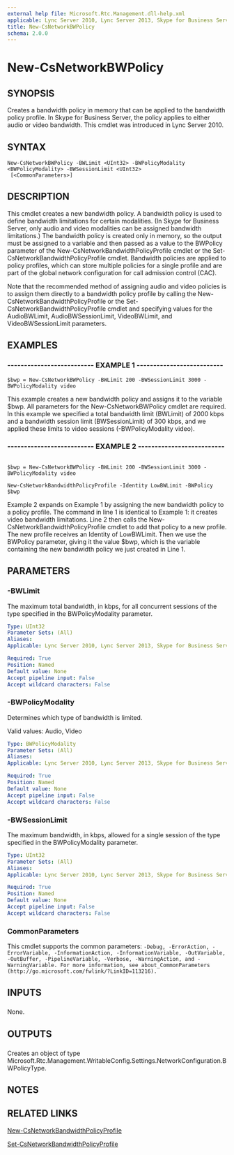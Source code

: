 ```yaml
---
external help file: Microsoft.Rtc.Management.dll-help.xml
applicable: Lync Server 2010, Lync Server 2013, Skype for Business Server 2015, Skype for Business Server 2019
title: New-CsNetworkBWPolicy
schema: 2.0.0
---
```


# New-CsNetworkBWPolicy

## SYNOPSIS

Creates a bandwidth policy in memory that can be applied to the bandwidth policy profile.
In Skype for Business Server, the policy applies to either audio or video bandwidth.
This cmdlet was introduced in Lync Server 2010.



## SYNTAX

```
New-CsNetworkBWPolicy -BWLimit <UInt32> -BWPolicyModality <BWPolicyModality> -BWSessionLimit <UInt32>
 [<CommonParameters>]
```

## DESCRIPTION

This cmdlet creates a new bandwidth policy.
A bandwidth policy is used to define bandwidth limitations for certain modalities.
(In Skype for Business Server, only audio and video modalities can be assigned bandwidth limitations.) The bandwidth policy is created only in memory, so the output must be assigned to a variable and then passed as a value to the BWPolicy parameter of the New-CsNetworkBandwidthPolicyProfile cmdlet or the Set-CsNetworkBandwidthPolicyProfile cmdlet.
Bandwidth policies are applied to policy profiles, which can store multiple policies for a single profile and are part of the global network configuration for call admission control (CAC).

Note that the recommended method of assigning audio and video policies is to assign them directly to a bandwidth policy profile by calling the New-CsNetworkBandwidthPolicyProfile or the Set-CsNetworkBandwidthPolicyProfile cmdlet and specifying values for the AudioBWLimit, AudioBWSessionLimit, VideoBWLimit, and VideoBWSessionLimit parameters.



## EXAMPLES

### -------------------------- EXAMPLE 1 --------------------------
```
$bwp = New-CsNetworkBWPolicy -BWLimit 200 -BWSessionLimit 3000 -BWPolicyModality video
```

This example creates a new bandwidth policy and assigns it to the variable $bwp.
All parameters for the New-CsNetworkBWPolicy cmdlet are required.
In this example we specified a total bandwidth limit (BWLimit) of 2000 kbps and a bandwidth session limit (BWSessionLimit) of 300 kbps, and we applied these limits to video sessions (-BWPolicyModality video).


### -------------------------- EXAMPLE 2 -------------------------- 
```

$bwp = New-CsNetworkBWPolicy -BWLimit 200 -BWSessionLimit 3000 -BWPolicyModality video

New-CsNetworkBandwidthPolicyProfile -Identity LowBWLimit -BWPolicy $bwp
```

Example 2 expands on Example 1 by assigning the new bandwidth policy to a policy profile.
The command in line 1 is identical to Example 1: it creates video bandwidth limitations.
Line 2 then calls the New-CsNetworkBandwidthPolicyProfile cmdlet to add that policy to a new profile.
The new profile receives an Identity of LowBWLimit.
Then we use the BWPolicy parameter, giving it the value $bwp, which is the variable containing the new bandwidth policy we just created in Line 1.


## PARAMETERS

### -BWLimit
The maximum total bandwidth, in kbps, for all concurrent sessions of the type specified in the BWPolicyModality parameter.

```yaml
Type: UInt32
Parameter Sets: (All)
Aliases: 
Applicable: Lync Server 2010, Lync Server 2013, Skype for Business Server 2015, Skype for Business Server 2019

Required: True
Position: Named
Default value: None
Accept pipeline input: False
Accept wildcard characters: False
```

### -BWPolicyModality
Determines which type of bandwidth is limited.

Valid values: Audio, Video

```yaml
Type: BWPolicyModality
Parameter Sets: (All)
Aliases: 
Applicable: Lync Server 2010, Lync Server 2013, Skype for Business Server 2015, Skype for Business Server 2019

Required: True
Position: Named
Default value: None
Accept pipeline input: False
Accept wildcard characters: False
```

### -BWSessionLimit
The maximum bandwidth, in kbps, allowed for a single session of the type specified in the BWPolicyModality parameter.

```yaml
Type: UInt32
Parameter Sets: (All)
Aliases: 
Applicable: Lync Server 2010, Lync Server 2013, Skype for Business Server 2015, Skype for Business Server 2019

Required: True
Position: Named
Default value: None
Accept pipeline input: False
Accept wildcard characters: False
```

### CommonParameters
This cmdlet supports the common parameters: `-Debug, -ErrorAction, -ErrorVariable, -InformationAction, -InformationVariable, -OutVariable, -OutBuffer, -PipelineVariable, -Verbose, -WarningAction, and -WarningVariable. For more information, see about_CommonParameters (http://go.microsoft.com/fwlink/?LinkID=113216).`

## INPUTS

###  
None.

## OUTPUTS

###  
Creates an object of type Microsoft.Rtc.Management.WritableConfig.Settings.NetworkConfiguration.BWPolicyType.

## NOTES

## RELATED LINKS

[New-CsNetworkBandwidthPolicyProfile](New-CsNetworkBandwidthPolicyProfile.md)

[Set-CsNetworkBandwidthPolicyProfile](Set-CsNetworkBandwidthPolicyProfile.md)

